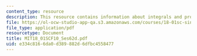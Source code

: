 ```yaml
---
content_type: resource
description: This resource contains information about integrals and probability.
file: https://ol-ocw-studio-app-qa.s3.amazonaws.com/courses/18-01sc-single-variable-calculus-fall-2010/e334c8166da0d389882d6dfbc4558477_MIT18_01SCF10_Ses62d.pdf
file_type: application/pdf
resourcetype: Document
title: MIT18_01SCF10_Ses62d.pdf
uid: e334c816-6da0-d389-882d-6dfbc4558477
---
```

